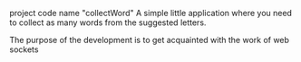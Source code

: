 project code name "collectWord"
A simple little application where you need to collect as many words from the suggested letters.

The purpose of the development is to get acquainted with the work of web sockets
